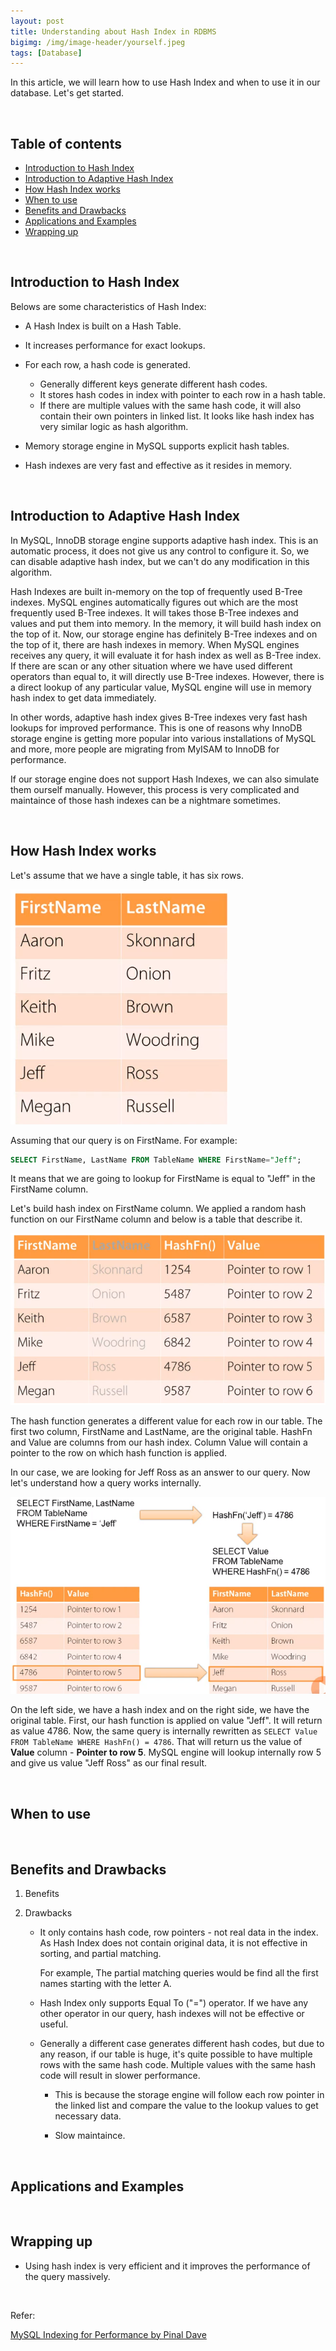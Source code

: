 ```yaml
---
layout: post
title: Understanding about Hash Index in RDBMS
bigimg: /img/image-header/yourself.jpeg
tags: [Database]
---
```


In this article, we will learn how to use Hash Index and when to use it in our database. Let's get started.

<br>

## Table of contents
- [Introduction to Hash Index](#introduction-to-hash-index)
- [Introduction to Adaptive Hash Index](#introduction-to-adaptive-hash-index)
- [How Hash Index works](#how-hash-index-works)
- [When to use](#when-to-use)
- [Benefits and Drawbacks](#benefits-and-drawbacks)
- [Applications and Examples](#applications-and-examples)
- [Wrapping up](#wrapping-up)

<br>

## Introduction to Hash Index

Belows are some characteristics of Hash Index:
- A Hash Index is built on a Hash Table.
- It increases performance for exact lookups.
- For each row, a hash code is generated.

    - Generally different keys generate different hash codes.
    - It stores hash codes in index with pointer to each row in a hash table.
    - If there are multiple values with the same hash code, it will also contain their own pointers in linked list. It looks like hash index has very similar logic as hash algorithm.

- Memory storage engine in MySQL supports explicit hash tables.
- Hash indexes are very fast and effective as it resides in memory.

<br>

## Introduction to Adaptive Hash Index

In MySQL, InnoDB storage engine supports adaptive hash index. This is an automatic process, it does not give us any control to configure it. So, we can disable adaptive hash index, but we can't do any modification in this algorithm.

Hash Indexes are built in-memory on the top of frequently used B-Tree indexes. MySQL engines automatically figures out which are the most frequently used B-Tree indexes. It will takes those B-Tree indexes and values and put them into memory. In the memory, it will build hash index on the top of it. Now, our storage engine has definitely B-Tree indexes and on the top of it, there are hash indexes in memory. When MySQL engines receives any query, it will evaluate it for hash index as well as B-Tree index. If there are scan or any other situation where we have used different operators than equal to, it will directly use B-Tree indexes. However, there is a direct lookup of any particular value, MySQL engine will use in memory hash index to get data immediately.

In other words, adaptive hash index gives B-Tree indexes very fast hash lookups for improved performance. This is one of reasons why InnoDB storage engine is getting more popular into various installations of MySQL and more, more people are migrating from MyISAM to InnoDB for performance.

If our storage engine does not support Hash Indexes, we can also simulate them ourself manually. However, this process is very complicated and maintaince of those hash indexes can be a nightmare sometimes.

<br>

## How Hash Index works

Let's assume that we have a single table, it has six rows.

![](../img/Database/MySQL/index/hash-index/ex-hash-index-works.png)

Assuming that our query is on FirstName. For example:

```sql
SELECT FirstName, LastName FROM TableName WHERE FirstName="Jeff";
```

It means that we are going to lookup for FirstName is equal to "Jeff" in the FirstName column.

Let's build hash index on FirstName column. We applied a random hash function on our FirstName column and below is a table that describe it.

![](../img/Database/MySQL/index/hash-index/ex-hash-index-works-1.png)

The hash function generates a different value for each row in our table. The first two column, FirstName and LastName, are the original table. HashFn and Value are columns from our hash index. Column Value will contain a pointer to the row on which hash function is applied.

In our case, we are looking for Jeff Ross as an answer to our query. Now let's understand how a query works internally.

![](../img/Database/MySQL/index/hash-index/ex-hash-index-works-2.png)

On the left side, we have a hash index and on the right side, we have the original table. First, our hash function is applied on value "Jeff". It will return as value 4786. Now, the same query is internally rewritten as ```SELECT Value FROM TableName WHERE HashFn() = 4786```. That will return us the value of **Value** column - **Pointer to row 5**. MySQL engine will lookup internally row 5 and give us value "Jeff Ross" as our final result.


<br>

## When to use






<br>

## Benefits and Drawbacks

1. Benefits

    



2. Drawbacks

    - It only contains hash code, row pointers - not real data in the index. As Hash Index does not contain original data, it is not effective in sorting, and partial matching.

        For example, The partial matching queries would be find all the first names starting with the letter A.

    - Hash Index only supports Equal To ("=") operator. If we have any other operator in our query, hash indexes will not be effective or useful.

    - Generally a different case generates different hash codes, but due to any reason, if our table is huge, it's quite possible to have multiple rows with the same hash code. Multiple values with the same hash code will result in slower performance.

        - This is because the storage engine will follow each row pointer in the linked list and compare the value to the lookup values to get necessary data.

        - Slow maintaince.

<br>

## Applications and Examples



<br>


## Wrapping up

- Using hash index is very efficient and it improves the performance of the query massively.




<br>

Refer:

[MySQL Indexing for Performance by Pinal Dave](https://app.pluralsight.com/library/courses/mysql-indexing-performance/table-of-contents)